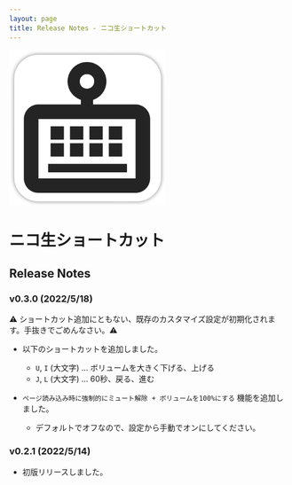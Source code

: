 ```yaml
---
layout: page
title: Release Notes - ニコ生ショートカット 
---
```


<img alt="ニコ生ショートカット" src="./images/app-icon.png" width="280">

# ニコ生ショートカット

## Release Notes

### v0.3.0 (2022/5/18)

⚠️ ショートカット追加にともない、既存のカスタマイズ設定が初期化されます。手抜きでごめんなさい。⚠️

* 以下のショートカットを追加しました。
  * `U`, `I` (大文字) ... ボリュームを大きく下げる、上げる
  * `J`, `L` (大文字) ... 60秒、戻る、進む

* `ページ読み込み時に強制的にミュート解除 + ボリュームを100%にする` 機能を追加しました。
  * デフォルトでオフなので、設定から手動でオンにしてください。

### v0.2.1 (2022/5/14)

* 初版リリースしました。
